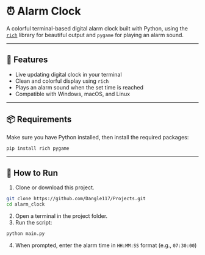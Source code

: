 # ⏰ Alarm Clock

A colorful terminal-based digital alarm clock built with Python, using the [`rich`](https://github.com/Textualize/rich) library for beautiful output and `pygame` for playing an alarm sound.

---

## 🌟 Features

- Live updating digital clock in your terminal
- Clean and colorful display using `rich`
- Plays an alarm sound when the set time is reached
- Compatible with Windows, macOS, and Linux

---

## 📦 Requirements

Make sure you have Python installed, then install the required packages:

```bash
pip install rich pygame
```

---

## 🚀 How to Run
1. Clone or download this project.
```bash
git clone https://github.com/Dangle117/Projects.git
cd alarm_clock
```
2. Open a terminal in the project folder.
3. Run the script:

```bash
python main.py
```

4. When prompted, enter the alarm time in `HH:MM:SS` format (e.g., `07:30:00`)